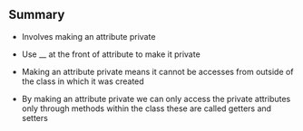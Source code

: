 ## Summary

- Involves making an attribute private

- Use __ at the front of attribute to make it private 

- Making an attribute private means it cannot be accesses from outside of the class in which it was created

- By making an attribute private we can only access the private attributes only through methods within the class 
these are called getters and setters



